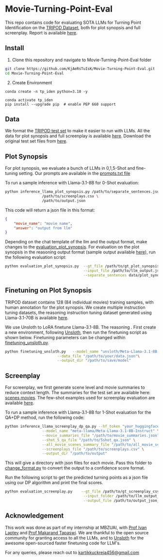 # Movie-Turning-Point-Eval
This repo contains code for evaluating SOTA LLMs for Turning Point Identification on the [TRIPOD Dataset](https://github.com/ppapalampidi/TRIPOD), both for plot synopsis and full screenplay. Report is available [here](final_report_sfd.pdf).



## Install

1. Clone this repository and navigate to Movie-Turning-Point-Eval folder
```bash
git clone https://github.com/KjAeRsTuIsK/Movie-Turning-Point-Eval.git
cd Movie-Turning-Point-Eval
```

2. Create Environment
```Shell
conda create -n tp_iden python=3.10 -y

conda activate tp_iden
pip install --upgrade pip  # enable PEP 660 support
```

## Data

We format the [TRIPOD test set](https://github.com/ppapalampidi/TRIPOD) to make it easier to run with LLMs. All the data for plot synopsis and full screenplay is available [here](data). Download the original test set files from [here](https://github.com/ppapalampidi/TRIPOD).

## Plot Synopsis 

For plot synopsis, we evaluate a bunch of LLMs in 0,1,5-Shot and fine-tuning setting. Our prompts are available in the [prompts.txt file](data/prompts.txt)


To run a sample inference with Llama-3.1-8B for 0-Shot evaluation:

```bash
python inference_llama_plot_synopsis.py /path/to/separate_sentences.json \
                 /path/to/screenplays.csv \
                 /path/to/output.json

```

This code will return a json file in this format:

```json
{
    "movie_name": "movie name",
    "answer": "output from llm"
}
```
Depending on the chat template of the llm and the output format, make changes to the [evaluation_plot_synopsis](evaluation_plot_synopsis.py).
For evaluation on the plot synopsis in the reasoning output format (sample output available [here](data/plot_synopsis/reasoning_instruction_dataset.json)), run the following evaluation script:

```bash
python evaluation_plot_synopsis.py  --gt_file /path/to/gt_plot_synopsis_csv\
                                    --input_file /path/to/llm_output.json\
                                    --separate_sentences data/plot_synopsis/separate_sentences.json
```

## Finetuning on Plot Synopsis

TRIPOD dataset contains 128 (84 individual movies) training samples, with human annotation for the plot synopsis. We create multiple instruction tuning datasets, the reasoning instruction tuning dataset generated using Llama-3.1-70B is available [here](data/plot_synopsis/reasoning_instruction_dataset.json). 

We use Unsloth to LoRA finetune Llama-3.1-8B. The reasoning . First create a new environment, following [Unsloth](https://github.com/unslothai/unsloth), then run the finetuning script as shown below. Finetuning parameters can be changed within [finetuning_unsloth.py](finetuning_unsloth.py).  


```bash
python finetuning_unsloth.py   --model_name "unsloth/Meta-Llama-3.1-8B-Instruct"\
                        --data_file "/path/to/your/data.json"\
                        --output_dir "/path/to/save/model"
```


## Screenplay

For screenplay, we first generate scene level and movie summaries to reduce context length. The summaries for the test set are available here: [scenes](data/screenplay/scene_summaries.json),[movies](data/screenplay/movie_summaries.json). The few-shot examples used for screenplay evaluation are available [here](data/screenplay/few_shot_example.json).

To run a sample inference with Llama-3.1-8B for 1-Shot evaluation for the QA+DP method, run the following code:


```bash
python inference_llama_screenplay_dp_qa.py --hf_token "your_huggingface_token" \
                 --model_name "meta-llama/Meta-Llama-3.1-8B-Instruct" \
                 --movie_summaries_file "/path/to/movie_summaries.json" \
                 --shot_5_qa_file "/path/to/5shot_qa.json" \
                 --all_movie_scenes_summary_file "/path/to/all_movie_scenes_summaries.json" \
                 --screenplays_file "/path/to/screenplays.csv" \
                 --output_dir "/path/to/output"
```


This will give a directory with json files for each movie. Pass this folder to [change_format.py](change_format.py) to convert the output to a confidence score format.

Run the following script to get the predicted turning points as a json file using our DP algorithm and print the final scores.

```bash
python evaluation_screenplay.py    --gt_file /path/to/gt_screenplay_csv\
                                    --input_folder /path/to/llm_output_changed_format_folder\
                                    --output_file /path/to/output_json_file

```

## Acknowledgement

This work was done as part of my internship at MBZUAI, with [Prof Ivan Laptev](https://www.di.ens.fr/~laptev/) and [Prof Makarand Tapaswi](https://makarandtapaswi.github.io/). We are thankful to the open source community for granting access to all the LLMs, and to [Unsloth](https://github.com/unslothai/unsloth) for the awesome open-sourced faster finetuning code for LLM's.

For any queries, please reach out to [kartikkuckreja456@gmail.com](mailto:kartikkuckreja456@gmail.com)
